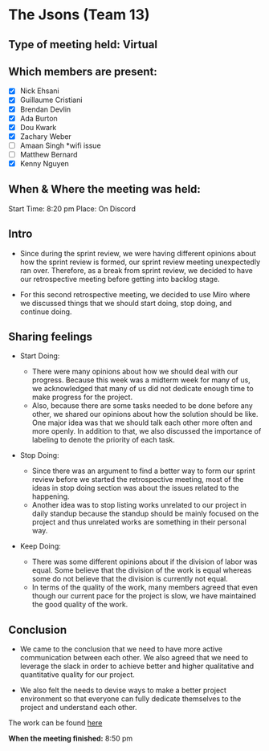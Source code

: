 # The Jsons (Team 13)

## Type of meeting held: Virtual

## Which members are present:
- [x] Nick Ehsani
- [x] Guillaume Cristiani 
- [x] Brendan Devlin
- [x] Ada Burton
- [x] Dou Kwark
- [x] Zachary Weber
- [ ] Amaan Singh *wifi issue
- [ ] Matthew Bernard
- [x] Kenny Nguyen

## When & Where the meeting was held:  
Start Time: 8:20 pm Place: On Discord

## Intro

- Since during the sprint review, we were having different opinions about how the sprint review is formed, our sprint review meeting unexpectedly ran over. Therefore, as a break from sprint review, we decided to have our retrospective meeting before getting into backlog stage.

- For this second retrospective meeting, we decided to use Miro where we discussed things that we should start doing, stop doing, and continue doing.

## Sharing feelings
- Start Doing:
  - There were many opinions about how we should deal with our progress. Because this week was a midterm week for many of us, we acknowledged that many of us did not dedicate enough time to make progress for the project. 
  - Also, because there are some tasks needed to be done before any other, we shared our opinions about how the solution should be like. One major idea was that we should talk each other more often and more openly. In addition to that, we also discussed the importance of labeling to denote the priority of each task.
  
- Stop Doing:
  - Since there was an argument to find a better way to form our sprint review before we started the retrospective meeting, most of the ideas in stop doing section was about the issues related to the happening. 
  - Another idea was to stop listing works unrelated to our project in daily standup because the standup should be mainly focused on the project and thus unrelated works are something in their personal way.
  
- Keep Doing:
  - There was some different opinions about if the division of labor was equal. Some believe that the division of the work is equal whereas some do not believe that the division is currently not equal. 
  - In terms of the quality of the work, many members agreed that even though our current pace for the project is slow, we have maintained the good quality of the work.

## Conclusion
- We came to the conclusion that we need to have more active communication between each other. We also agreed that we need to leverage the slack in order to achieve better and higher qualitative and quantitative quality for our project.

- We also felt the needs to devise ways to make a better project environment so that everyone can fully dedicate themselves to the project and understand each other.

The work can be found [here](https://github.com/cse110-fa22-group13/cse110-fa22-group13/blob/meetingMinutes-and-ADRS-branch/admin/meetings/retrospectives/JSONs%20Retrospective%202.pdf)

**When the meeting finished:** 8:50 pm
